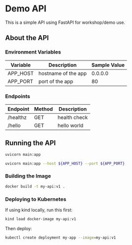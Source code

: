 # Demo API

This is a simple API using FastAPI for workshop/demo use.

## About the API

### Environment Variables

| Variable | Description         | Sample Value |
|----------|---------------------|--------------|
| APP_HOST | hostname of the app | 0.0.0.0      |
| APP_PORT | port of the app     | 80           |

### Endpoints

| Endpoint | Method | Description  |
|----------|--------|--------------|
| /healthz | GET    | health check |
| /hello   | GET    | hello world  |

## Running the API

```sh
uvicorn main:app
```

```sh
uvicorn main:app --host ${APP_HOST} --port ${APP_PORT}
```

### Building the Image

```sh
docker build -t my-api:v1 .
```

### Deploying to Kubernetes

If using kind locally, run this first:

```sh
kind load docker-image my-api:v1
```

Then deploy:

```sh
kubectl create deployment my-app --image=my-api:v1
```